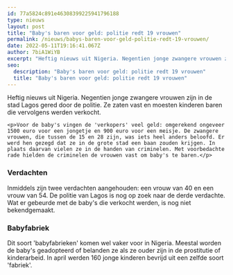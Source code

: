```yaml
---
id: 77a5824c891e46308399225941796188
type: nieuws
layout: post
title: "Baby's baren voor geld: politie redt 19 vrouwen"
permalink: /nieuws/babys-baren-voor-geld-politie-redt-19-vrouwen/
date: 2022-05-11T19:16:41.067Z
author: 7biA1WiYB
excerpt: "Heftig nieuws uit Nigeria. Negentien jonge zwangere vrouwen zijn in de stad Lagos gered door de politie. Ze zaten vast en moesten kinderen baren die vervolgens werden verkocht.  "
seo:
  description: "Baby's baren voor geld: politie redt 19 vrouwen"
  title: "Baby's baren voor geld: politie redt 19 vrouwen"
---
```

Heftig nieuws uit Nigeria. Negentien jonge zwangere vrouwen zijn in de stad Lagos gered door de politie. Ze zaten vast en moesten kinderen baren die vervolgens werden verkocht.  

    <p>Voor de baby's vingen de 'verkopers' veel geld: omgerekend ongeveer 1500 euro voor een jongetje en 900 euro voor een meisje. De zwangere vrouwen, die tussen de 15 en 28 zijn, was iets heel anders beloofd. Er werd hen gezegd dat ze in de grote stad een baan zouden krijgen. In plaats daarvan vielen ze in de handen van criminelen. Met voorbedachte rade hielden de criminelen de vrouwen vast om baby's te baren.</p>
<h3>Verdachten</h3>
<p>Inmiddels zijn twee verdachten aangehouden: een vrouw van 40 en een vrouw van 54. De politie van Lagos is nog op zoek naar de derde verdachte. Wat er gebeurde met de baby's die verkocht werden, is nog niet bekendgemaakt.</p>
<h3>Babyfabriek</h3>
<p>Dit soort 'babyfabrieken' komen wel vaker voor in Nigeria. Meestal worden de baby's geadopteerd of belanden ze als ze ouder zijn in de prostitutie of kinderarbeid. In april werden 160 jonge kinderen bevrijd uit een zelfde soort 'fabriek'.</p>  
